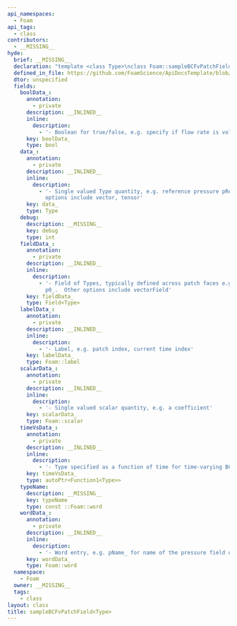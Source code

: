 ```yaml
---
api_namespaces:
  - Foam
api_tags:
  - class
contributors:
  - __MISSING__
hyde:
  brief: __MISSING__
  declaration: "template <class Type>\nclass Foam::sampleBCFvPatchField;"
  defined_in_file: https://github.com/FoamScience/ApiDocsTemplate/blob/main/code/lib1/sampleBC/sampleBCFvPatchField.H
  dtor: unspecified
  fields:
    boolData_:
      annotation:
        - private
      description: __INLINED__
      inline:
        description:
          - '- Boolean for true/false, e.g. specify if flow rate is volumetric_'
      key: boolData_
      type: bool
    data_:
      annotation:
        - private
      description: __INLINED__
      inline:
        description:
          - '- Single valued Type quantity, e.g. reference pressure pRefValue_ Other
            options include vector, tensor'
      key: data_
      type: Type
    debug:
      description: __MISSING__
      key: debug
      type: int
    fieldData_:
      annotation:
        - private
      description: __INLINED__
      inline:
        description:
          - '- Field of Types, typically defined across patch faces e.g. total pressure
            p0_.  Other options include vectorField'
      key: fieldData_
      type: Field<Type>
    labelData_:
      annotation:
        - private
      description: __INLINED__
      inline:
        description:
          - '- Label, e.g. patch index, current time index'
      key: labelData_
      type: Foam::label
    scalarData_:
      annotation:
        - private
      description: __INLINED__
      inline:
        description:
          - '- Single valued scalar quantity, e.g. a coefficient'
      key: scalarData_
      type: Foam::scalar
    timeVsData_:
      annotation:
        - private
      description: __INLINED__
      inline:
        description:
          - '- Type specified as a function of time for time-varying BCs'
      key: timeVsData_
      type: autoPtr<Function1<Type>>
    typeName:
      description: __MISSING__
      key: typeName
      type: const ::Foam::word
    wordData_:
      annotation:
        - private
      description: __INLINED__
      inline:
        description:
          - '- Word entry, e.g. pName_ for name of the pressure field on database'
      key: wordData_
      type: Foam::word
  namespace:
    - Foam
  owner: __MISSING__
  tags:
    - class
layout: class
title: sampleBCFvPatchField<Type>
---
```

